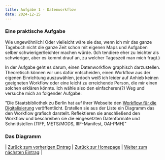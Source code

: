 ```yaml
---
title: Aufgabe 1 - Datenworkflow
date: 2024-12-15
---
```


### Eine praktische Aufgabe
Wie ungewöhnlich! Oder vielleicht wäre sie das, wenn ich mir das ganze Tagebuch nicht die ganze Zeit schon mit eigenen Maps und Aufgaben selber schwieriger/leichter machen würde. (Ich tendiere eher zu leichter als schwieriger, aber es kommt drauf an, zu welcher Tageszeit man mich fragt.)

In der Aufgabe geht es darum, einen Datenworkflow graphisch darzustellen. Theoretisch können wir uns dafür entscheiden, einen Workflow aus der eigenen Einrichtung auszuwählen, jedoch weiß ich leider auf Anhieb keinen geeigneten Workflow oder eine leicht zu erreichende Person, die mir einen solchen erklären könnte. Ich wähle also den einfacheren(?) Weg und versuche mich an folgender Aufgabe: 

"Die Staatsbibliothek zu Berlin hat auf ihrer Webseite den [Workflow für die Digitalisierung](https://digital.staatsbibliothek-berlin.de/ueber-digitalisierte-sammlungen/digiworkflow) veröffentlicht. Erstellen sie aus der Liste ein Diagramm das den Workflow grafisch darstellt. Reflektieren sie anschließend den Workflow und beschreiben sie die eingesetzten Datenformate und Schnittstellen (TIFF, METS/MODS, IIIF-Manifest, OAI-PMH)"

### Das Diagramm

| [Zurück zum vorherigen Eintrag](https://piaspios.github.io/datenformate/2024/12/14/tag4.html) | [Zurück zur Homepage](https://piaspios.github.io/datenformate/) | [Weiter zum nächsten Eintrag](URL) |

